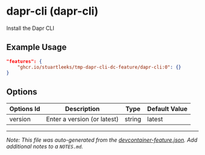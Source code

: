 
# dapr-cli (dapr-cli)

Install the Dapr CLI

## Example Usage

```json
"features": {
    "ghcr.io/stuartleeks/tmp-dapr-cli-dc-feature/dapr-cli:0": {}
}
```

## Options

| Options Id | Description | Type | Default Value |
|-----|-----|-----|-----|
| version | Enter a version (or latest) | string | latest |



---

_Note: This file was auto-generated from the [devcontainer-feature.json](https://github.com/stuartleeks/tmp-dapr-cli-dc-feature/blob/main/dev-container-feature/src/dapr-cli/devcontainer-feature.json).  Add additional notes to a `NOTES.md`._
